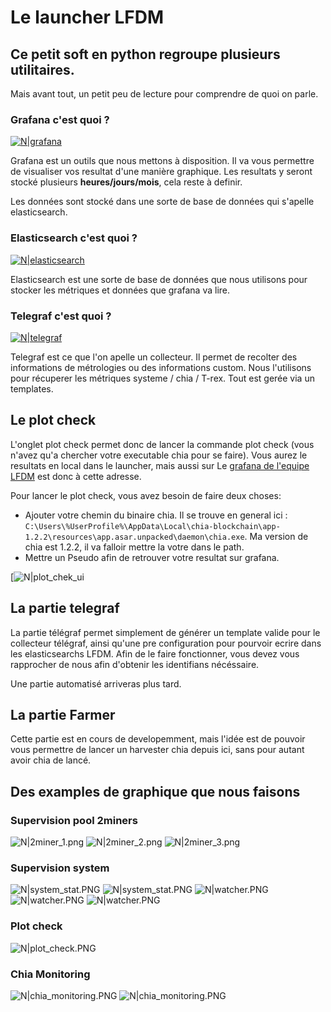 # Le launcher LFDM
## Ce petit soft en python regroupe plusieurs utilitaires.
Mais avant tout, un petit peu de lecture pour comprendre de quoi on parle.

### Grafana c'est quoi ?

[![N|grafana](https://upload.wikimedia.org/wikipedia/en/thumb/a/a1/Grafana_logo.svg/1200px-Grafana_logo.svg.png)](https://grafana.com/oss/grafana/)

Grafana est un outils que nous mettons à disposition. Il va vous permettre de visualiser vos resultat d'une manière graphique. Les resultats y seront stocké plusieurs **heures/jours/mois**, cela reste à definir.

Les données sont stocké dans une sorte de base de données qui s'apelle elasticsearch.

### Elasticsearch c'est quoi ?

[![N|elasticsearch](https://user.oc-static.com/upload/2017/10/10/15076639807937_Elasticsearch-Logo-Color-V.jpg.png)](https://www.elastic.co/fr/)

Elasticsearch est une sorte de base de données que nous utilisons pour stocker les métriques et données que grafana va lire.

### Telegraf c'est quoi ?

[![N|telegraf](https://myvmworld.fr/wp-content/uploads/2017/12/telegraf.png)](https://myvmworld.fr/wp-content/uploads/2017/12/telegraf.png )

Telegraf est ce que l'on apelle un collecteur. Il permet de recolter des informations de métrologies ou des informations custom.
Nous l'utilisons pour récuperer les métriques systeme / chia / T-rex. Tout est gerée via un templates. 

## Le plot check

L'onglet plot check permet donc de lancer la commande plot check (vous n'avez qu'a chercher votre executable chia pour se faire). Vous aurez le resultats en local dans le launcher, mais aussi sur Le [grafana de l'equipe LFDM](https://grafana.ether-source.fr/d/oQbtWaInk/plot-check?orgId=6&refresh=30s) est donc à cette adresse. 

Pour lancer le plot check, vous avez besoin de faire deux choses:
 * Ajouter votre chemin du binaire chia. Il se trouve en general ici : ``C:\Users\%UserProfile%\AppData\Local\chia-blockchain\app-1.2.2\resources\app.asar.unpacked\daemon\chia.exe``. Ma version de chia est 1.2.2, il va falloir mettre la votre dans le path.
 * Mettre un Pseudo afin de retrouver votre resultat sur grafana.


[![N|plot_chek_ui](./sample/ui/launcher_ui.PNG)


## La partie telegraf

La partie télégraf permet simplement de générer un template valide pour le collecteur télégraf, ainsi qu'une pre configuration pour pourvoir ecrire dans les elasticsearchs LFDM.
Afin de le faire fonctionner, vous devez vous rapprocher de nous afin d'obtenir les identifians nécéssaire.

Une partie automatisé arriveras plus tard.

## La partie Farmer

Cette partie est en cours de developemment, mais l'idée est de pouvoir vous permettre de lancer un harvester chia depuis ici, sans pour autant avoir chia de lancé.

## Des examples de graphique que nous faisons

### Supervision pool 2miners
![N|2miner_1.png](./sample/ui/2miner_1.PNG)
![N|2miner_2.png](./sample/ui/2miner_2.PNG)
![N|2miner_3.png](./sample/ui/2miner_3.PNG)

### Supervision system

![N|system_stat.PNG](./sample/ui/system_stat.PNG)
![N|system_stat.PNG](./sample/ui/system_stat_2.PNG)
![N|watcher.PNG](./sample/ui/watcher_1.PNG)
![N|watcher.PNG](./sample/ui/watcher_2.PNG)
![N|watcher.PNG](./sample/ui/watcher_3.PNG)

### Plot check

![N|plot_check.PNG](./sample/ui/plot_check.PNG)

### Chia Monitoring

![N|chia_monitoring.PNG](./sample/ui/chia-pool_1.PNG)
![N|chia_monitoring.PNG](./sample/ui/chia_monitor.PNG)